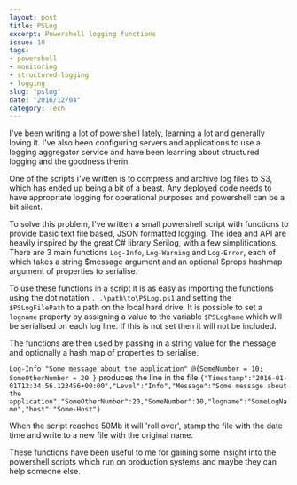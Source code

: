 ```yaml
---
layout: post
title: PSLog
excerpt: Powershell logging functions
issue: 10
tags: 
- powershell
- monitoring
- structured-logging
- logging
slug: "pslog"
date: "2016/12/04"
category: Tech
---
```



I've been writing a lot of powershell lately, learning a lot and generally loving it.
I've also been configuring servers and applications to use a logging aggregator service and have been learning about structured logging and the goodness therin.

One of the scripts i've written is to compress and archive log files to S3, which has ended up being a bit of a beast.
Any deployed code needs to have appropriate logging for operational purposes and powershell can be a bit silent. 

To solve this problem, I've written a small powershell script with functions to provide basic text file based, JSON formatted logging. 
The idea and API are heavily inspired by the great C# library Serilog, with a few simplifications. 
There are 3 main functions  `Log-Info`, `Log-Warning` and `Log-Error`, each of which takes a string $message argument and an optional $props hashmap argument of properties to serialise.

To use these functions in a script it is as easy as importing the functions using the dot notation `. .\path\to\PSLog.ps1` and setting the `$PSLogFilePath` to a path on the local hard drive.
It is possible to set a `logname` property by assigning a value to the variable `$PSLogName` which will be serialised on each log line. If this is not set then it will not be included.

The functions are then used by passing in a string value for the message and optionally a hash map of properties to serialise.

`Log-Info "Some message about the application" @{SomeNumber = 10; SomeOtherNumber = 20 }`
produces the line in the file 
`{"Timestamp":"2016-01-01T12:34:56.123456+00:00","Level":"Info","Message":"Some message about the application","SomeOtherNumber":20,"SomeNumber":10,"logname":"SomeLogName","host":"Some-Host"}`


When the script reaches 50Mb it will 'roll over', stamp the file with the date time and write to a new file with the original name.

These functions have been useful to me for gaining some insight into the powershell scripts which run on production systems and maybe they can help someone else.